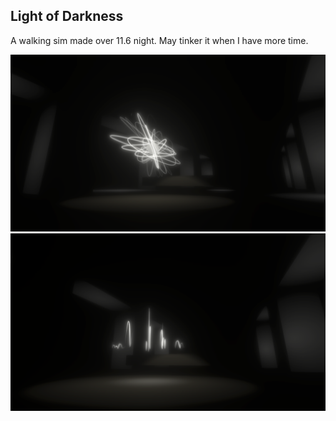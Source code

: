 ## Light of Darkness

A walking sim made over 11.6 night. May tinker it when I have more time.

![](./Images/star.png)
![](./Images/spring.png)
